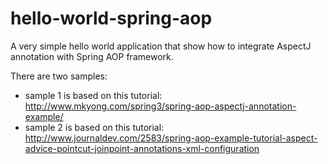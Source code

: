 # hello-world-spring-aop

A very simple hello world application that show how to integrate AspectJ annotation with Spring AOP framework.

There are two samples:

- sample 1 is based on this tutorial: http://www.mkyong.com/spring3/spring-aop-aspectj-annotation-example/
- sample 2 is based on this tutorial: http://www.journaldev.com/2583/spring-aop-example-tutorial-aspect-advice-pointcut-joinpoint-annotations-xml-configuration